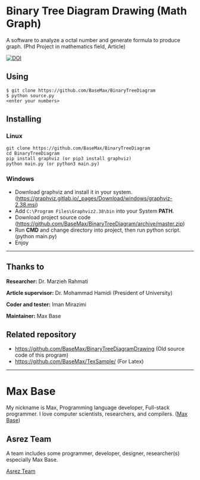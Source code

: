 # Binary Tree Diagram Drawing (Math Graph)

A software to analyze a octal number and generate formula to produce graph. (Phd Project in mathematics field, Article)

[![DOI](https://zenodo.org/badge/267284876.svg)](https://zenodo.org/badge/latestdoi/267284876)

## Using

```
$ git clone https://github.com/BaseMax/BinaryTreeDiagram
$ python source.py
<enter your numbers>
```

## Installing

### Linux

```
git clone https://github.com/BaseMax/BinaryTreeDiagram
cd BinaryTreeDiagram
pip install graphviz (or pip3 install graphviz)
python main.py (or python3 main.py)
```

### Windows

- Download graphviz and install it in your system. (https://graphviz.gitlab.io/_pages/Download/windows/graphviz-2.38.msi)
- Add `C:\Program Files\Graphviz2.38\bin` into your System **PATH**.
- Download project source code (https://github.com/BaseMax/BinaryTreeDiagram/archive/master.zip)
- Run **CMD** and change directory into project, then run python script. (python main.py)
- Enjoy

-------

## Thanks to

**Researcher:** Dr. Marzieh Rahmati

**Article supervisor:** Dr. Mohammad Hamidi (President of University)

**Coder and tester:** Iman Mirazimi

**Maintainer:** Max Base

## Related repository

- https://github.com/BaseMax/BinaryTreeDiagramDrawing (Old source code of this program)
- https://github.com/BaseMax/TexSample/ (For Latex)

---------

# Max Base

My nickname is Max, Programming language developer, Full-stack programmer. I love computer scientists, researchers, and compilers. ([Max Base](https://maxbase.org/))

## Asrez Team

A team includes some programmer, developer, designer, researcher(s) especially Max Base.

[Asrez Team](https://www.asrez.com/)
